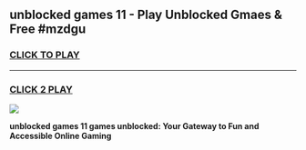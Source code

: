 
## unblocked games 11 - Play Unblocked Gmaes & Free #mzdgu
<h3>
<a href="https://news.freeplayer.one?title=unblocked_games_11&ref=03M">CLICK TO PLAY</a></h3>
<hr>

<h3>
<a href="https://news.freeplayer.one?title=unblocked_games_11&ref=03M">CLICK 2 PLAY</a>
  
</h3>

<a href="https://news.freeplayer.one?title=unblocked_games_11&ref=03M"><img src="https://clearcache.store/games.png"></a>


**unblocked games 11 games unblocked: Your Gateway to Fun and Accessible Online Gaming**
